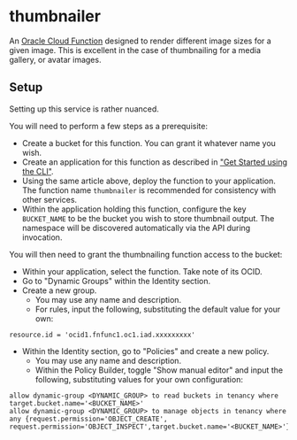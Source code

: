 # thumbnailer
An [Oracle Cloud Function](https://www.oracle.com/cloud-native/functions/) designed to render different image sizes for a given image.
This is excellent in the case of thumbnailing for a media gallery, or avatar images.

## Setup
Setting up this service is rather nuanced.

You will need to perform a few steps as a prerequisite:
 - Create a bucket for this function. You can grant it whatever name you wish.
 - Create an application for this function as described in ["Get Started using the CLI"](https://docs.oracle.com/en-us/iaas/developer-tutorials/tutorials/functions/func-setup-cli/01-summary.htm).
 - Using the same article above, deploy the function to your application. The function name `thumbnailer` is recommended for consistency with other services.
 - Within the application holding this function, configure the key `BUCKET_NAME` to be the bucket you wish to store thumbnail output.
The namespace will be discovered automatically via the API during invocation.

You will then need to grant the thumbnailing function access to the bucket:
 - Within your application, select the function. Take note of its OCID.
 - Go to "Dynamic Groups" within the Identity section.
 - Create a new group.
   - You may use any name and description.
   - For rules, input the following, substituting the default value for your own:
```
resource.id = 'ocid1.fnfunc1.oc1.iad.xxxxxxxxx'
```
 - Within the Identity section, go to "Policies" and create a new policy.
   - You may use any name and description.
   - Within the Policy Builder, toggle "Show manual editor" and input the following, substituting values for your own configuration:
```
allow dynamic-group <DYNAMIC_GROUP> to read buckets in tenancy where target.bucket.name='<BUCKET_NAME>'
allow dynamic-group <DYNAMIC_GROUP> to manage objects in tenancy where any {request.permission='OBJECT_CREATE', request.permission='OBJECT_INSPECT',target.bucket.name='<BUCKET_NAME>'}
```
